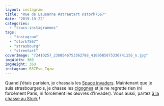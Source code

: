 ```yaml
---
layout: instagram
title: "Rue de Lausanne #streetart @stork7567"
date: "2019-10-22"
categories: 
  - "trucs-instagrammes"
tags: 
  - "instagram"
  - "stork7567"
  - "strasbourg"
  - "streetart"
coverImage: "72410257_2368546753362788_4189585875336741156_n.jpg"
imgWidth: 360
imgHeight: 360
instagram: B37Ese_Iqzw
---
```


Quand j'étais parisien, je chassais les [Space invaders](http://sitofotos.6x8.org/index.php?/category/2). Maintenant que je suis strasbourgeois, je chasse les [cigognes](https://www.6x8.org/tag/stork7567/) et je ne regrette rien (ni forcément Paris, ni forcément les œuvres d'Invader). Vous aussi, partez [à la chasse au Stork](https://www.6x8.org/2019/11/a-la-chasse-au-stork/) !
